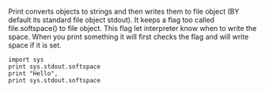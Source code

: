 Print converts objects to strings and then writes them to file object (BY default its standard file object stdout). It keeps a flag too called file.softspace() to file object. This flag let interpreter know when to write the space. When you print something it will first checks the flag and will write space if it is set.
```
import sys
print sys.stdout.softspace
print "Hello",
print sys.stdout.softspace
```

